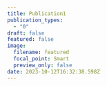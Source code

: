 ```yaml
---
title: Publication1
publication_types:
  - "0"
draft: false
featured: false
image:
  filename: featured
  focal_point: Smart
  preview_only: false
date: 2023-10-12T16:32:38.598Z
---
```

